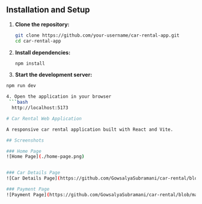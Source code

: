 
## Installation and Setup

1. **Clone the repository:**
   ```bash
   git clone https://github.com/your-username/car-rental-app.git
   cd car-rental-app
2. **Install dependencies:**
   ```bash
   npm install
3. **Start the development server:**
  ```bash
  npm run dev

4. Open the application in your browser
   ```bash
    http://localhost:5173

# Car Rental Web Application

A responsive car rental application built with React and Vite.

## Screenshots

### Home Page
![Home Page](./home-page.png)


### Car Details Page
![Car Details Page](https://github.com/GowsalyaSubramani/car-rental/blob/main/car-details.png)

### Payment Page
![Payment Page](https://github.com/GowsalyaSubramani/car-rental/blob/main/payment.png?raw=true)


